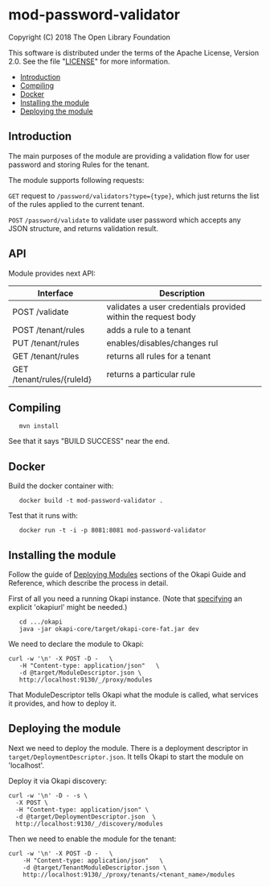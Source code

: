 # mod-password-validator

Copyright (C) 2018 The Open Library Foundation

This software is distributed under the terms of the Apache License,
Version 2.0. See the file "[LICENSE](LICENSE)" for more information.

<!-- ../../okapi/doc/md2toc -l 2 -h 4 README.md -->
* [Introduction](#introduction)
* [Compiling](#compiling)
* [Docker](#docker)
* [Installing the module](#installing-the-module)
* [Deploying the module](#deploying-the-module)

## Introduction

The main purposes of the module are providing a validation flow for user password and storing
Rules for the tenant.

The module supports following requests:

 `GET` request to `/password/validators?type={type}`, which just returns the list of the rules applied to the current
tenant.

 `POST` `/password/validate` to validate user password which accepts any JSON structure, and returns validation result.

## API

Module provides next API:


| Interface                            | Description                                                                            |
|--------------------------------------|----------------------------------------------------------------------------------------|
| POST /validate                       | validates a user credentials provided within the request body                          |
| POST /tenant/rules                   | adds a rule to a tenant                                                                |
| PUT /tenant/rules                    | enables/disables/changes rul                                                           |
| GET /tenant/rules                    | returns all rules for a tenant                                                         |
| GET /tenant/rules/{ruleId}           | returns a particular rule                                                              |


## Compiling

```
   mvn install
```

See that it says "BUILD SUCCESS" near the end.

## Docker

Build the docker container with:

```
   docker build -t mod-password-validator .
```

Test that it runs with:

```
   docker run -t -i -p 8081:8081 mod-password-validator
```

## Installing the module

Follow the guide of
[Deploying Modules](https://github.com/folio-org/okapi/blob/master/doc/guide.md#example-1-deploying-and-using-a-simple-module)
sections of the Okapi Guide and Reference, which describe the process in detail.

First of all you need a running Okapi instance.
(Note that [specifying](../README.md#setting-things-up) an explicit 'okapiurl' might be needed.)

```
   cd .../okapi
   java -jar okapi-core/target/okapi-core-fat.jar dev
```

We need to declare the module to Okapi:

```
curl -w '\n' -X POST -D -   \
   -H "Content-type: application/json"   \
   -d @target/ModuleDescriptor.json \
   http://localhost:9130/_/proxy/modules
```

That ModuleDescriptor tells Okapi what the module is called, what services it
provides, and how to deploy it.

## Deploying the module

Next we need to deploy the module. There is a deployment descriptor in
`target/DeploymentDescriptor.json`. It tells Okapi to start the module on 'localhost'.

Deploy it via Okapi discovery:

```
curl -w '\n' -D - -s \
  -X POST \
  -H "Content-type: application/json" \
  -d @target/DeploymentDescriptor.json  \
  http://localhost:9130/_/discovery/modules
```

Then we need to enable the module for the tenant:

```
curl -w '\n' -X POST -D -   \
    -H "Content-type: application/json"   \
    -d @target/TenantModuleDescriptor.json \
    http://localhost:9130/_/proxy/tenants/<tenant_name>/modules
```


